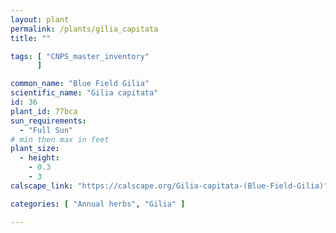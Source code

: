 ```yaml
---
layout: plant                                                              
permalink: /plants/gilia_capitata
title: ""

tags: [ "CNPS_master_inventory"
      ]

common_name: "Blue Field Gilia"
scientific_name: "Gilia capitata"
id: 36
plant_id: 77bca 
sun_requirements:
  - "Full Sun"
# min then max in feet
plant_size:
  - height: 
    - 0.3
    - 3
calscape_link: "https://calscape.org/Gilia-capitata-(Blue-Field-Gilia)"

categories: [ "Annual herbs", "Gilia" ]

---
```




